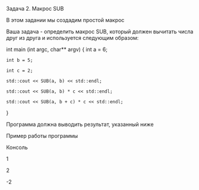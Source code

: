 Задача 2. Макрос SUB

В этом задании мы создадим простой макрос

Ваша задача - определить макрос SUB, который должен вычитать числа друг из друга и используется следующим образом:

int main (int argc, char** argv)
{
	int a = 6;
  
	int b = 5;
  
	int c = 2;
  
	std::cout << SUB(a, b) << std::endl;
  
	std::cout << SUB(a, b) * c << std::endl;
  
	std::cout << SUB(a, b + c) * c << std::endl;
}

Программа должна выводить результат, указанный ниже

Пример работы программы

Консоль

1

2

-2
